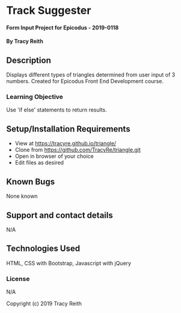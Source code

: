 # Track Suggester

#### Form Input Project for Epicodus - 2019-0118

#### By Tracy Reith

## Description

Displays different types of triangles determined from user input of 3 numbers. Created for Epicodus Front End Development course.

### Learning Objective

Use 'if else' statements to return results.


## Setup/Installation Requirements

* View at https://tracyre.github.io/triangle/
* Clone from https://github.com/TracyRe/triangle.git
* Open in browser of your choice
* Edit files as desired


## Known Bugs

None known

## Support and contact details

N/A

## Technologies Used

HTML, CSS with Bootstrap, Javascript with jQuery

### License

N/A

Copyright (c) 2019 Tracy Reith
